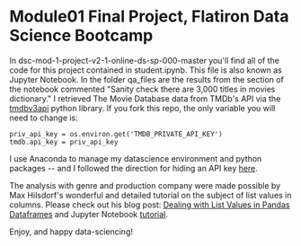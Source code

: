 # Module01 Final Project, Flatiron Data Science Bootcamp

In dsc-mod-1-project-v2-1-online-ds-sp-000-master you'll find all of the code for this project contained in student.ipynb. This file is also known as Jupyter Notebook. In the folder qa_files are the results from the section of the notebook commented "Sanity check there are 3,000 titles in movies dictionary."
I retrieved The Movie Database data from TMDb's API via the [tmdbv3api](https://github.com/AnthonyBloomer/tmdbv3api) python library. If you fork this repo, the only variable you will need to change is:

```
priv_api_key = os.environ.get('TMDB_PRIVATE_API_KEY')
tmdb.api_key = priv_api_key
```

I use Anaconda to manage my datascience environment and python packages -- and I followed the direction for hiding an API key [here](https://docs.conda.io/projects/conda/en/latest/user-guide/tasks/manage-environments.html#saving-environment-variables).

The analysis with genre and production company were made possible by Max Hilsdorf's wonderful and detailed tutorial on the subject of list values in columns. Please check out his blog post: [Dealing with List Values in Pandas Dataframes](https://towardsdatascience.com/dealing-with-list-values-in-pandas-dataframes-a177e534f173) and Jupyter Notebook [tutorial](https://github.com/MaxHilsdorf/dealing_with_lists_in_pandas).

Enjoy, and happy data-sciencing!
